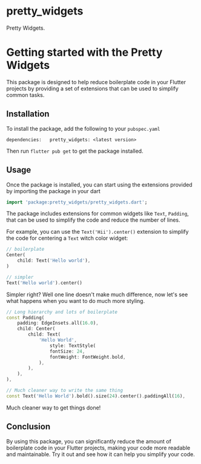 # pretty_widgets

Pretty Widgets.

# Getting started with the Pretty Widgets

This package is designed to help reduce boilerplate code in your Flutter projects by providing a set of extensions that can be used to simplify common tasks.

## Installation

To install the package, add the following to your `pubspec.yaml`

`dependencies:   pretty_widgets: <latest version>`

Then run `flutter pub get` to get the package installed.

## Usage

Once the package is installed, you can start using the extensions provided by importing the package in your dart

```dart
import 'package:pretty_widgets/pretty_widgets.dart';
```

The package includes extensions for common widgets like `Text`, `Padding`, that can be used to simplify the code and reduce the number of lines.

For example, you can use the `Text('Hii').center()` extension to simplify the code for centering a `Text` witch color widget:

```dart
// boilerplate
Center(
    child: Text('Hello world'),
)

// simpler
Text('Hello world').center()
```

Simpler right?
Well one line doesn't make much difference, now let's see what happens when you want to do much more styling.

```dart
// Long hierarchy and lots of boilerplate
const Padding(
    padding: EdgeInsets.all(16.0),
    child: Center(
        child: Text(
            'Hello World',
                style: TextStyle(
                fontSize: 24,
                fontWeight: FontWeight.bold,
            ),
        ),
    ),
),

// Much cleaner way to write the same thing
const Text('Hello World').bold().size(24).center().paddingAll(16),
```

Much cleaner way to get things done!

## Conclusion

By using this package, you can significantly reduce the amount of boilerplate code in your Flutter projects, making your code more readable and maintainable. Try it out and see how it can help you simplify your code.
